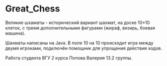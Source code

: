 # Great_Chess
Великие шхаматы - исторический вариант шахмат, на доске 10×10 клеток, с тремя дополнительными фигурами (жираф, визирь, боевая машина).

Шахматы написаны на Java. В поле 10 на 10 происходит игра между двумя игроками, подключён помощник для упрощения действия ходов.

Работа студента ВГУ 2 курса Попова Валерия 13.2 группы.
